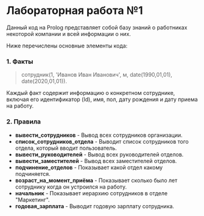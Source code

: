 # Лабораторная работа №1 
Данный код на Prolog представляет собой базу знаний о работниках некоторой компании и всей информации о них.

Ниже перечислены основные элементы кода:

### 1. Факты
>сотрудник(1, 'Иванов Иван Иванович', м, date(1990,01,01), date(2020,01,01)).

Каждый факт содержит информацию о конкретном сотруднике, включая его идентификатор (Id), имя, пол, дату рождения и дату приема на работу.

### 2. Правила
* **вывести_сотрудников** - Вывод всех сотрудников организации.
* **список_сотрудников_отдела** - Выводит список сотрудников того отдела, который вводит пользователь.
* **вывести_руководителей** - Вывод всех руководителей отделов.
* **вывести_заместителей** - Вывод всех заместителей отделов.
* **подчинение_отделов** - Показывает какой отдел какому подчиняется.
* **возраст_на_момент_приёма** - Показывает сколько было лет сотруднику когда он устроился на работу.
* **начальник** - Показывает иерархию сотрудников в отделе "Маркетинг".
* **годовая_зарплата** - Выводит годовую зарплату сотрудника.
